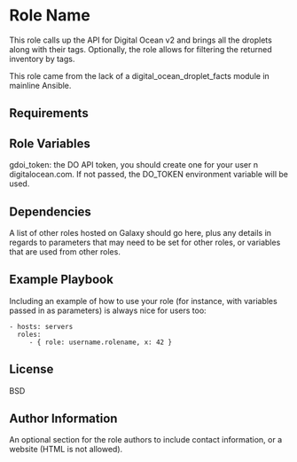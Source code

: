 Role Name
=========

This role calls up the API for Digital Ocean v2 and brings all the droplets along with their tags. Optionally, the role allows for filtering the returned inventory by tags.

This role came from the lack of a digital_ocean_droplet_facts module in mainline Ansible.

Requirements
------------

Role Variables
--------------
gdoi_token: the DO API token, you should create one for your user n digitalocean.com. If not passed, the DO_TOKEN environment variable will be used.

Dependencies
------------

A list of other roles hosted on Galaxy should go here, plus any details in regards to parameters that may need to be set for other roles, or variables that are used from other roles.

Example Playbook
----------------

Including an example of how to use your role (for instance, with variables passed in as parameters) is always nice for users too:

    - hosts: servers
      roles:
         - { role: username.rolename, x: 42 }

License
-------

BSD

Author Information
------------------

An optional section for the role authors to include contact information, or a website (HTML is not allowed).
